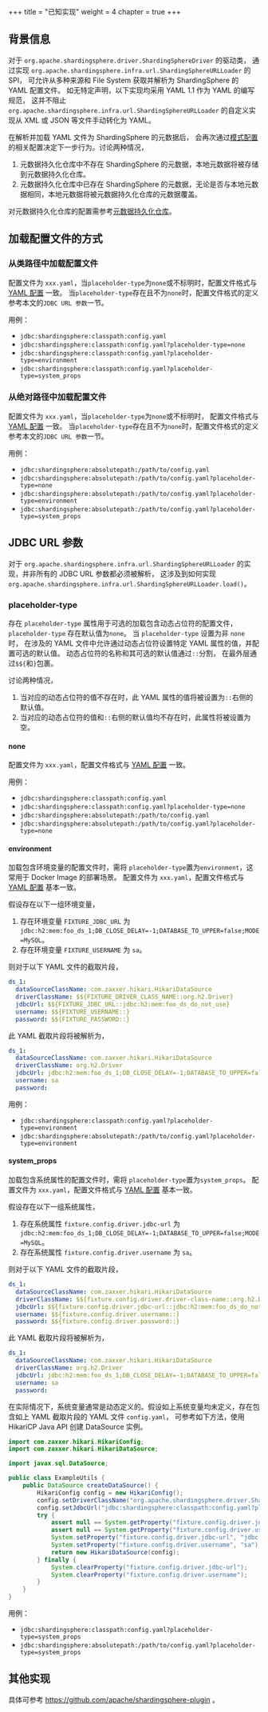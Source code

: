 +++
title = "已知实现"
weight = 4
chapter = true
+++

## 背景信息

对于 `org.apache.shardingsphere.driver.ShardingSphereDriver` 的驱动类，
通过实现 `org.apache.shardingsphere.infra.url.ShardingSphereURLLoader` 的 SPI，
可允许从多种来源和 File System 获取并解析为 ShardingSphere 的 YAML 配置文件。
如无特定声明，以下实现均采用 YAML 1.1 作为 YAML 的编写规范，
这并不阻止 `org.apache.shardingsphere.infra.url.ShardingSphereURLLoader` 的自定义实现从 XML 或 JSON 等文件手动转化为 YAML。

在解析并加载 YAML 文件为 ShardingSphere 的元数据后，
会再次通过[模式配置](../../../../java-api/mode)的相关配置决定下一步行为。讨论两种情况，

1. 元数据持久化仓库中不存在 ShardingSphere 的元数据，本地元数据将被存储到元数据持久化仓库。
2. 元数据持久化仓库中已存在 ShardingSphere 的元数据，无论是否与本地元数据相同，本地元数据将被元数据持久化仓库的元数据覆盖。

对元数据持久化仓库的配置需参考[元数据持久化仓库](../../../../../common-config/builtin-algorithm/metadata-repository)。

## 加载配置文件的方式

### 从类路径中加载配置文件

配置文件为 `xxx.yaml`，当`placeholder-type`为`none`或不标明时，配置文件格式与 [YAML 配置](../../../yaml-config) 一致。
当`placeholder-type`存在且不为`none`时，配置文件格式的定义参考本文的`JDBC URL 参数`一节。

用例：

- `jdbc:shardingsphere:classpath:config.yaml`
- `jdbc:shardingsphere:classpath:config.yaml?placeholder-type=none`
- `jdbc:shardingsphere:classpath:config.yaml?placeholder-type=environment`
- `jdbc:shardingsphere:classpath:config.yaml?placeholder-type=system_props`

### 从绝对路径中加载配置文件

配置文件为 `xxx.yaml`，当`placeholder-type`为`none`或不标明时， 配置文件格式与 [YAML 配置](../../../yaml-config) 一致。
当`placeholder-type`存在且不为`none`时，配置文件格式的定义参考本文的`JDBC URL 参数`一节。

用例：

- `jdbc:shardingsphere:absolutepath:/path/to/config.yaml`
- `jdbc:shardingsphere:absolutepath:/path/to/config.yaml?placeholder-type=none`
- `jdbc:shardingsphere:absolutepath:/path/to/config.yaml?placeholder-type=environment`
- `jdbc:shardingsphere:absolutepath:/path/to/config.yaml?placeholder-type=system_props`

## JDBC URL 参数

对于 `org.apache.shardingsphere.infra.url.ShardingSphereURLLoader` 的实现，并非所有的 JDBC URL 参数都必须被解析，
这涉及到如何实现 `org.apache.shardingsphere.infra.url.ShardingSphereURLLoader.load()`。

### placeholder-type

存在 `placeholder-type` 属性用于可选的加载包含动态占位符的配置文件，`placeholder-type` 存在默认值为`none`。
当 `placeholder-type` 设置为非 `none` 时， 在涉及的 YAML 文件中允许通过动态占位符设置特定 YAML 属性的值，并配置可选的默认值。
动态占位符的名称和其可选的默认值通过`::`分割， 在最外层通过`$${`和`}`包裹。

讨论两种情况，

1. 当对应的动态占位符的值不存在时，此 YAML 属性的值将被设置为`::`右侧的默认值。
2. 当对应的动态占位符的值和`::`右侧的默认值均不存在时，此属性将被设置为空。

#### none

配置文件为 `xxx.yaml`，配置文件格式与 [YAML 配置](../../../yaml-config) 一致。

用例：

- `jdbc:shardingsphere:classpath:config.yaml`
- `jdbc:shardingsphere:classpath:config.yaml?placeholder-type=none`
- `jdbc:shardingsphere:absolutepath:/path/to/config.yaml`
- `jdbc:shardingsphere:absolutepath:/path/to/config.yaml?placeholder-type=none`

#### environment

加载包含环境变量的配置文件时，需将 `placeholder-type`置为`environment`，这常用于 Docker Image 的部署场景。
配置文件为 `xxx.yaml`，配置文件格式与 [YAML 配置](../../../yaml-config) 基本一致。

假设存在以下一组环境变量，

1. 存在环境变量 `FIXTURE_JDBC_URL` 为 `jdbc:h2:mem:foo_ds_1;DB_CLOSE_DELAY=-1;DATABASE_TO_UPPER=false;MODE=MySQL`。
2. 存在环境变量 `FIXTURE_USERNAME` 为 `sa`。

则对于以下 YAML 文件的截取片段，

```yaml
ds_1:
  dataSourceClassName: com.zaxxer.hikari.HikariDataSource
  driverClassName: $${FIXTURE_DRIVER_CLASS_NAME::org.h2.Driver}
  jdbcUrl: $${FIXTURE_JDBC_URL::jdbc:h2:mem:foo_ds_do_not_use}
  username: $${FIXTURE_USERNAME::}
  password: $${FIXTURE_PASSWORD::}
```

此 YAML 截取片段将被解析为，

```yaml
ds_1:
  dataSourceClassName: com.zaxxer.hikari.HikariDataSource
  driverClassName: org.h2.Driver
  jdbcUrl: jdbc:h2:mem:foo_ds_1;DB_CLOSE_DELAY=-1;DATABASE_TO_UPPER=false;MODE=MySQL
  username: sa
  password:
```

用例：

- `jdbc:shardingsphere:classpath:config.yaml?placeholder-type=environment`
- `jdbc:shardingsphere:absolutepath:/path/to/config.yaml?placeholder-type=environment`

#### system_props

加载包含系统属性的配置文件时，需将 `placeholder-type`置为`system_props`。
配置文件为 `xxx.yaml`，配置文件格式与 [YAML 配置](../../../yaml-config) 基本一致。

假设存在以下一组系统属性，

1. 存在系统属性 `fixture.config.driver.jdbc-url` 为 `jdbc:h2:mem:foo_ds_1;DB_CLOSE_DELAY=-1;DATABASE_TO_UPPER=false;MODE=MySQL`。
2. 存在系统属性 `fixture.config.driver.username` 为 `sa`。

则对于以下 YAML 文件的截取片段，

```yaml
ds_1:
  dataSourceClassName: com.zaxxer.hikari.HikariDataSource
  driverClassName: $${fixture.config.driver.driver-class-name::org.h2.Driver}
  jdbcUrl: $${fixture.config.driver.jdbc-url::jdbc:h2:mem:foo_ds_do_not_use}
  username: $${fixture.config.driver.username::}
  password: $${fixture.config.driver.password::}
```

此 YAML 截取片段将被解析为，

```yaml
ds_1:
  dataSourceClassName: com.zaxxer.hikari.HikariDataSource
  driverClassName: org.h2.Driver
  jdbcUrl: jdbc:h2:mem:foo_ds_1;DB_CLOSE_DELAY=-1;DATABASE_TO_UPPER=false;MODE=MySQL
  username: sa
  password:
```

在实际情况下，系统变量通常是动态定义的。假设如上系统变量均未定义，存在包含如上 YAML 截取片段的 YAML 文件 `config.yaml`，
可参考如下方法，使用 HikariCP Java API 创建 DataSource 实例。

```java
import com.zaxxer.hikari.HikariConfig;
import com.zaxxer.hikari.HikariDataSource;

import javax.sql.DataSource;

public class ExampleUtils {
    public DataSource createDataSource() {
        HikariConfig config = new HikariConfig();
        config.setDriverClassName("org.apache.shardingsphere.driver.ShardingSphereDriver");
        config.setJdbcUrl("jdbc:shardingsphere:classpath:config.yaml?placeholder-type=system_props");
        try {
            assert null == System.getProperty("fixture.config.driver.jdbc-url");
            assert null == System.getProperty("fixture.config.driver.username");
            System.setProperty("fixture.config.driver.jdbc-url", "jdbc:h2:mem:foo_ds_1;DB_CLOSE_DELAY=-1;DATABASE_TO_UPPER=false;MODE=MySQL");
            System.setProperty("fixture.config.driver.username", "sa");
            return new HikariDataSource(config);
        } finally {
            System.clearProperty("fixture.config.driver.jdbc-url");
            System.clearProperty("fixture.config.driver.username");
        }
    }
}
```

用例：

- `jdbc:shardingsphere:classpath:config.yaml?placeholder-type=system_props`
- `jdbc:shardingsphere:absolutepath:/path/to/config.yaml?placeholder-type=system_props`

## 其他实现

具体可参考 https://github.com/apache/shardingsphere-plugin 。
